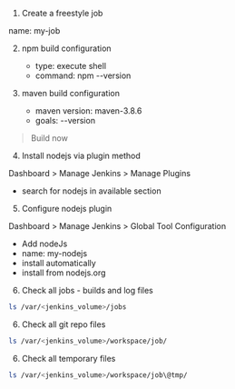 1. Create a freestyle job

name: my-job

2. npm build configuration
    - type: execute shell
    - command: npm --version

3. maven build configuration
    - maven version: maven-3.8.6
    - goals: --version

> Build now

4. Install nodejs via plugin method

Dashboard > Manage Jenkins > Manage Plugins

- search for nodejs in available section

5. Configure nodejs plugin

Dashboard > Manage Jenkins > Global Tool Configuration

- Add nodeJs
- name: my-nodejs
- install automatically
- install from nodejs.org

6. Check all jobs - builds and log files

```Bash
ls /var/<jenkins_volume>/jobs
```

6. Check all git repo files

```Bash
ls /var/<jenkins_volume>/workspace/job/
```

6. Check all temporary files

```Bash
ls /var/<jenkins_volume>/workspace/job\@tmp/
```